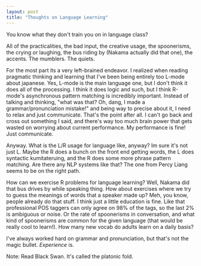 ```yaml
---
layout: post
title: "Thoughts on Language Learning"
---
```


You know what they don't train you on in language class?

All of the practicalities, the bad input, the creative usage, the spoonerisms, the crying or laughing, the bus riding by (Nakama actually did that one), the accents. The mumblers. The quiets.

For the most part its a very left-brained endeavor. I realized when reading pragmatic thinking and learning that I've been being entirely too L-mode about japanese. Yes, L-mode is the main language one, but I don't think it does all of the processing. I think it does logic and such, but I think R-mode's asynchronous pattern matching is incredibly important. Instead of talking and thinking, "what was that? Oh, dang, I made a grammar/pronunciation mistake!" and being way to precise about it, I need to relax and just communicate. That's the point after all. I can't go back and cross out something I said, and there's way too much brain power that gets wasted on worrying about current performance. My performance is fine! Just communicate.

Anyway. What is the L/R usage for language like, anyway? Im sure it's not just L. Maybe the R does a bunch on the front end getting words, the L does syntactic kumitateruing, and the R does some more phrase pattern matching. Are there any NLP systems like that? The one from Percy Liang seems to be on the right path.

How can we exercise R problems for language learning? Well, Nakama did that bus drives by while speaking thing. How about exercises where we try to guess the meanings of words that a speaker made up? Meh, you know, people already do that stuff. I think just a little education is fine. Like that professional POS taggers can only agree on 98% of the tags, so the last 2% is ambiguous or noise. Or the rate of spoonerisms in conversation, and what kind of spoonerisms are common for the given language (that would be really cool to learn!). How many new vocab do adults learn on a daily basis?

I've always worked hard on grammar and pronunciation, but that's not the magic bullet. *Experience* is.

Note: Read Black Swan. It's called the platonic fold.